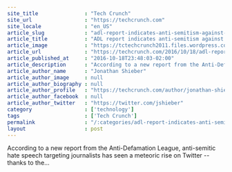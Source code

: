 ```yaml
---
site_title               : "Tech Crunch"
site_url                 : "https://techcrunch.com"
site_locale              : "en_US"
article_slug             : "adl-report-indicates-anti-semitism-against-journalists-has-exploded-on-twitter"
article_title            : "ADL report indicates anti-semitism against journalists has exploded on Twitter"
article_image            : "https://tctechcrunch2011.files.wordpress.com/2016/10/screen-shot-2016-10-19-at-2-29-59-am.png?w=684&h=400&crop=1"
article_url              : "https://techcrunch.com/2016/10/18/adl-report-indicates-anti-semitism-against-journalists-has-exploded-on-twitter/"
article_published_at     : "2016-10-18T23:48:03-02:00"
article_description      : "According to a new report from the Anti-Defamation League, anti-semitic hate speech targeting journalists has seen a meteoric rise on Twitter -- thanks to the..."
article_author_name      : "Jonathan Shieber"
article_author_image     : null
article_author_biography : null
article_author_profile   : "https://techcrunch.com/author/jonathan-shieber/"
article_author_facebook  : null
article_author_twitter   : "https://twitter.com/jshieber"
category                 : ['technology']
tags                     : ['Tech Crunch']
permalink                : "/:categories/adl-report-indicates-anti-semitism-against-journalists-has-exploded-on-twitter/"
layout                   : post
---
```


According to a new report from the Anti-Defamation League, anti-semitic hate speech targeting journalists has seen a meteoric rise on Twitter -- thanks to the...
